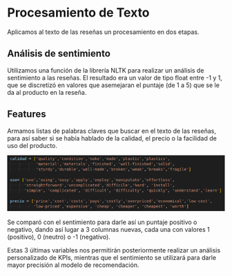 # Procesamiento de Texto

Aplicamos al texto de las reseñas un procesamiento en dos etapas.

## Análisis de sentimiento

Utilizamos una función de la librería NLTK para realizar un análisis de sentimiento a las reseñas. El resultado era un valor de tipo float entre -1 y 1, que se discretizó en valores que asemejaran el puntaje (de 1 a 5) que se le da al producto en la reseña.

## Features

Armamos listas de palabras claves que buscar en el texto de las reseñas, para así saber si se había hablado de la calidad, el precio o la facilidad de uso del producto.

![Alt text](../src/dicts.png?raw=true "")

Se comparó con el sentimiento para darle así un puntaje positivo o negativo, dando así lugar a 3 columnas nuevas, cada una con valores 1 (positivo), 0 (neutro) o -1 (negativo).

Estas 3 últimas variables nos permitirán posteriormente realizar un análisis personalizado de KPIs, mientras que el sentimiento se utilizará para darle mayor precisión al modelo de recomendación.
